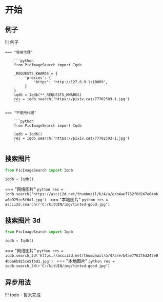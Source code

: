 # 开始

## 例子
!!! 例子

    === "使用代理"

        ```python
        from PicImageSearch import Iqdb

        _REQUESTS_KWARGS = {
             'proxies': {
                 'https': 'http://127.0.0.1:10809',
             }
        }
        iqdb = Iqdb(**_REQUESTS_KWARGS)
        res = iqdb.search('https://pixiv.cat/77702503-1.jpg')
        ```

    === "不使用代理"

        ```python
        from PicImageSearch import Iqdb

        iqdb = Iqdb()
        res = iqdb.search('https://pixiv.cat/77702503-1.jpg')
        ```


## 搜索图片
```python
from PicImageSearch import Iqdb

iqdb = Iqdb()
```
=== "网络图片"
    ```python
    res = iqdb.search('https://ascii2d.net/thumbnail/b/4/a/e/b4ae7762f6d247e04bba6b925ce5f6d1.jpg')
    ```
=== "本地图片"
    ```python
    res = ascii2d.search(r'C:/kitUIN/img/tinted-good.jpg')
    ```

## 搜索图片 3d

```python
from PicImageSearch import Iqdb

iqdb = Iqdb()
```
=== "网络图片"
    ```python
    res = iqdb.search_3d('https://ascii2d.net/thumbnail/b/4/a/e/b4ae7762f6d247e04bba6b925ce5f6d1.jpg')
    ```
=== "本地图片"
    ```python
    res = iqdb.search_3d(r'C:/kitUIN/img/tinted-good.jpg')
    ```


## 异步用法
!!! todo
    - 暂未完成

